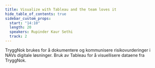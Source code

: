 ```yaml
---
title: Visualize with Tableau and the team loves it
hide_table_of_contents: true
sidebar_custom_props:
  start: "14:10"
  length: 20
  speakers: Rupinder Kaur Sethi
  track: 2
---
```


TryggNok brukes for å dokumentere og kommunisere risikovurderinger i NAVs digitale løsninger. Bruk av Tableau for å visuellisere dataene fra TryggNok. 